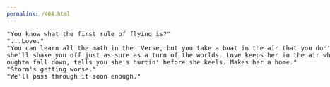 ```yaml
---
permalink: /404.html
---
```


<html>
<head>
    <title>404 - page not found</title>
</head>
<body>

<div style="margin: 0 auto; width: 800px; font-family: monospace;">
"You know what the first rule of flying is?"
<br>
"...Love."
<br>
"You can learn all the math in the 'Verse, but you take a boat in the 
air that you don't love, she'll shake you off just as sure as a turn of 
the worlds. Love keeps her in the air when she oughta fall down, tells 
you she's hurtin' before she keels. Makes her a home."
<br>
"Storm's getting worse."
<br>
"We'll pass through it soon enough."
<br>
</div>

</body>
</html>
